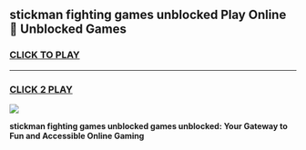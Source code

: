 
## stickman fighting games unblocked Play Online 👋 Unblocked Games
<h3>
<a href="https://premium.freeplayer.one?title=stickman_fighting_games_unblocked&ref=19F">CLICK TO PLAY</a></h3>
<hr>

<h3>
<a href="https://premium.freeplayer.one?title=stickman_fighting_games_unblocked&ref=19F">CLICK 2 PLAY</a>
  
</h3>

<a href="https://premium.freeplayer.one?title=stickman_fighting_games_unblocked&ref=19F"><img src="https://clearcache.store/games.png"></a>


**stickman fighting games unblocked games unblocked: Your Gateway to Fun and Accessible Online Gaming**
